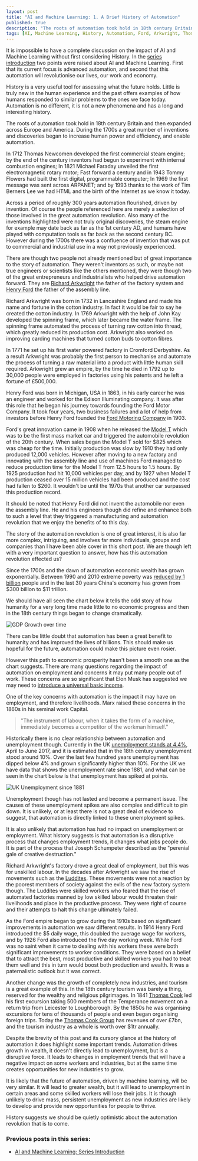 ```yaml
---
layout: post
title: "AI and Machine Learning: 1. A Brief History of Automation"
published: true
description: "The roots of automation took hold in 18th century Britain and then expanded across Europe and America"
tags: [AI, Machine Learning, History, Automation, Ford, Arkwright, Thomas Cook]
---
```

It is impossible to have a complete discussion on the impact of AI and Machine Learning without first considering History. In the [series introduction](https://robdwaller.github.io/2017/08/24/ai-machine-learning-series-introduction.html) two points were raised about AI and Machine Learning. First that its current focus is advanced automation, and second that this automation will revolutionise our lives, our work and economy.

History is a very useful tool for assessing what the future holds. Little is truly new in the human experience and the past offers examples of how humans responded to similar problems to the ones we face today. Automation is no different, it is not a new phenomena and has a long and interesting history.

The roots of automation took hold in 18th century Britain and then expanded across Europe and America. During the 1700s a great number of inventions and discoveries began to increase human power and efficiency, and enable automation.

In 1712 Thomas Newcomen developed the first commercial steam engine; by the end of the century inventors had begun to experiment with internal combustion engines; In 1821 Michael Faraday unveiled the first electromagnetic rotary motor; Fast forward a century and in 1943 Tommy Flowers had built the first digital, programmable computer; In 1969 the first message was sent across ARPANET; and by 1993 thanks to the work of Tim Berners Lee we had HTML and the birth of the Internet as we know it today.

Across a period of roughly 300 years automation flourished, driven by invention. Of course the people referenced here are merely a selection of those involved in the great automation revolution. Also many of the inventions highlighted were not truly original discoveries, the steam engine for example may date back as far as the 1st century AD, and humans have played with computation tools as far back as the second century BC. However during the 1700s there was a confluence of invention that was put to commercial and industrial use in a way not previously experienced.

There are though two people not already mentioned but of great importance to the story of automation. They weren't inventors as such, or maybe not true engineers or scientists like the others mentioned, they were though two of the great entrepreneurs and industrialists who helped drive automation forward. They are [Richard Arkwright](https://en.wikipedia.org/wiki/Richard_Arkwright) the father of the factory system and [Henry Ford](https://en.wikipedia.org/wiki/Henry_Ford) the father of the assembly line.

Richard Arkwright was born in 1732 in Lancashire England and made his name and fortune in the cotton industry. In fact it would be fair to say he created the cotton industry. In 1769 Arkwright with the help of John Kay developed the spinning frame, which later became the water frame. The spinning frame automated the process of turning raw cotton into thread, which greatly reduced its production cost. Arkwright also worked on improving carding machines that turned cotton buds to cotton fibres.

In 1771 he set up his first water powered factory in Cromford Derbyshire. As a result Arkwright was probably the first person to mechanise and automate the process of turning a raw material into a product with little human skill required. Arkwright grew an empire, by the time he died in 1792 up to 30,000 people were employed in factories using his patents and he left a fortune of £500,000.  

Henry Ford was born in Michigan, USA in 1863, in his early career he was an engineer and worked for the Edison Illuminating company. It was after this role that he began his journey towards founding the Ford Motor Company. It took four years, two business failures and a lot of help from investors before Henry Ford founded the [Ford Motoring Company](https://en.wikipedia.org/wiki/Ford_Motor_Company) in 1903.

Ford's great innovation came in 1908 when he released the [Model T](https://en.wikipedia.org/wiki/Ford_Model_T) which was to be the first mass market car and triggered the automobile revolution of the 20th century. When sales began the Model T sold for $825 which was cheap for the time. Initially production was slow by 1910 they had only produced 12,000 vehicles. However after moving to a new factory and innovating with the assembly line and use of machines Ford managed to reduce production time for the Model T from 12.5 hours to 1.5 hours. By 1925 production had hit 10,000 vehicles per day, and by 1927 when Model T production ceased over 15 million vehicles had been produced and the cost had fallen to $260. It wouldn't be until the 1970s that another car surpassed this production record.

It should be noted that Henry Ford did not invent the automobile nor even the assembly line. He and his engineers though did refine and enhance both to such a level that they triggered a manufacturing and automation revolution that we enjoy the benefits of to this day.

The story of the automation revolution is one of great interest, it is also far more complex, intriguing, and involves far more individuals, groups and companies than I have been able cover in this short post. We are though left with a very important question to answer, how has this automation revolution effected us?

Since the 1700s and the dawn of automation economic wealth has grown exponentially. Between 1990 and 2010 extreme poverty was [reduced by 1 billion](https://www.economist.com/news/leaders/21578665-nearly-1-billion-people-have-been-taken-out-extreme-poverty-20-years-world-should-aim) people and in the last 30 years China's economy has grown from $300 billion to $11 trillion.

We should have all seen the chart below it tells the odd story of how humanity for a very long time made little to no economic progress and then in the 18th century things began to change dramatically.

![GDP Growth over time](http://www.efficientfrontier.com/ef/404/4.GIF)

There can be little doubt that automation has been a great benefit to humanity and has improved the lives of billions. This should make us hopeful for the future, automation could make this picture even rosier.

However this path to economic prosperity hasn't been a smooth one as the chart suggests. There are many questions regarding the impact of automation on employment and concerns it may put many people out of work. These concerns are so significant that Elon Musk has suggested we may need to [introduce a universal basic income](http://uk.businessinsider.com/elon-musk-universal-basic-income-2017-2).

One of the key concerns with automation is the impact it may have on employment, and therefore livelihoods. Marx raised these concerns in the 1860s in his seminal work Capital.

> "The instrument of labour, when it takes the form of a machine, immediately becomes a competitor of the workman himself."

Historically there is no clear relationship between automation and unemployment though. Currently in the UK [unemployment stands at 4.4%](https://www.ons.gov.uk/employmentandlabourmarket/peoplenotinwork/unemployment), April to June 2017, and it is estimated that in the 18th century unemployment stood around 10%. Over the last few hundred years unemployment has dipped below 4% and grown significantly higher than 10%. For the UK we have data that shows the unemployment rate since 1881, and what can be seen in the chart below is that unemployment has spiked at points.

![UK Unemployment since 1881](https://upload.wikimedia.org/wikipedia/commons/3/39/Unemployment_in_the_United_Kingdom_since_1881.svg)   

Unemployment though has not lasted and become a permanent issue. The causes of these unemployment spikes are also complex and difficult to pin down. It is unlikely, or at least there is not a great deal of evidence to suggest, that automation is directly linked to these unemployment spikes.

It is also unlikely that automation has had no impact on unemployment or employment. What history suggests is that automation is a disruptive process that changes employment trends, it changes what jobs people do. It is part of the process that Joseph Schumpeter described as the "perenial gale of creative destruction."

Richard Arkwright's factory drove a great deal of employment, but this was for unskilled labour. In the decades after Arkwright we saw the rise of movements such as the [Luddites](https://en.wikipedia.org/wiki/Luddite). These movements were not a reaction by the poorest members of society against the evils of the new factory system though. The Luddites were skilled workers who feared that the rise of automated factories manned by low skilled labour would threaten their livelihoods and place in the productive process. They were right of course and their attempts to halt this change ultimately failed.

As the Ford empire began to grow during the 1910s based on significant improvements in automation we saw different results. In 1914 Henry Ford introduced the $5 daily wage, this doubled the average wage for workers, and by 1926 Ford also introduced the five day working week. While Ford was no saint when it came to dealing with his workers these were both significant improvements to worker conditions. They were based on a belief that to attract the best, most productive and skilled workers you had to treat them well and this in turn would boost both production and wealth. It was a paternalistic outlook but it was correct.

Another change was the growth of completely new industries, and tourism is a great example of this. In the 18th century tourism was barely a thing, reserved for the wealthy and religious pilgrimages. In 1841 [Thomas Cook](https://en.wikipedia.org/wiki/Thomas_Cook) led his first excursion taking 500 members of the Temperance movement on a return trip from Leicester to Loughborough. By the 1850s he was organising excursions for tens of thousands of people and even began organising foreign trips. Today the [Thomas Cook Group](https://en.wikipedia.org/wiki/Thomas_Cook_Group) has revenues of over £7bn, and the tourism industry as a whole is worth over $1tr annually.

Despite the brevity of this post and its cursory glance at the history of automation it does highlight some important trends. Automation drives growth in wealth, it doesn't directly lead to unemployment, but is a disruptive force. It leads to changes in employment trends that will have a negative impact on some workers and industries, but at the same time creates opportunities for new industries to grow.

It is likely that the future of automation, driven by machine learning, will be very similar. It will lead to greater wealth, but it will lead to unemployment in certain areas and some skilled workers will lose their jobs. It is though unlikely to drive mass, persistent unemployment as new industries are likely to develop and provide new opportunities for people to thrive.

History suggests we should be quietly optimistic about the automation revolution that is to come.

### Previous posts in this series:
- [AI and Machine Learning: Series Introduction](https://robdwaller.github.io/2017/08/24/ai-machine-learning-series-introduction.html)

